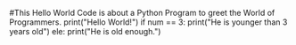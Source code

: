 #This Hello World Code is about a Python Program to greet the World of Programmers.
print("Hello World!")
if num == 3:
  print("He is younger than 3 years old")
ele:
  print("He is old enough.")
